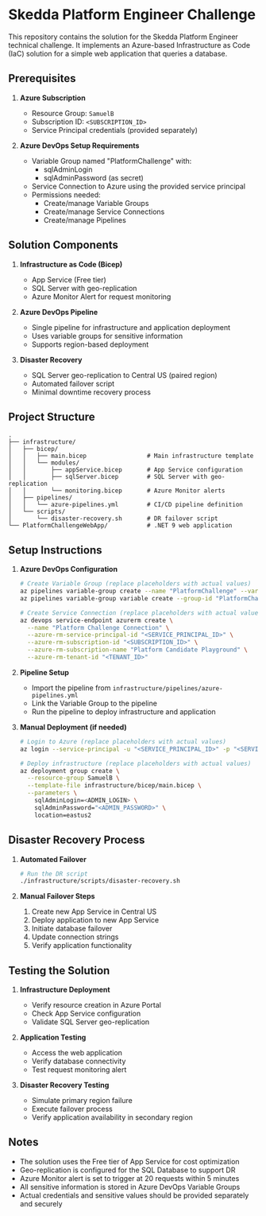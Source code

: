 # Skedda Platform Engineer Challenge

This repository contains the solution for the Skedda Platform Engineer technical challenge. It implements an Azure-based Infrastructure as Code (IaC) solution for a simple web application that queries a database.

## Prerequisites

1. **Azure Subscription**
   - Resource Group: `SamuelB`
   - Subscription ID: `<SUBSCRIPTION_ID>`
   - Service Principal credentials (provided separately)

2. **Azure DevOps Setup Requirements**
   - Variable Group named "PlatformChallenge" with:
     - sqlAdminLogin
     - sqlAdminPassword (as secret)
   - Service Connection to Azure using the provided service principal
   - Permissions needed:
     - Create/manage Variable Groups
     - Create/manage Service Connections
     - Create/manage Pipelines

## Solution Components

1. **Infrastructure as Code (Bicep)**
   - App Service (Free tier)
   - SQL Server with geo-replication
   - Azure Monitor Alert for request monitoring

2. **Azure DevOps Pipeline**
   - Single pipeline for infrastructure and application deployment
   - Uses variable groups for sensitive information
   - Supports region-based deployment

3. **Disaster Recovery**
   - SQL Server geo-replication to Central US (paired region)
   - Automated failover script
   - Minimal downtime recovery process

## Project Structure

```
.
├── infrastructure/
│   ├── bicep/
│   │   ├── main.bicep                 # Main infrastructure template
│   │   └── modules/
│   │       ├── appService.bicep       # App Service configuration
│   │       ├── sqlServer.bicep        # SQL Server with geo-replication
│   │       └── monitoring.bicep       # Azure Monitor alerts
│   ├── pipelines/
│   │   └── azure-pipelines.yml        # CI/CD pipeline definition
│   └── scripts/
│       └── disaster-recovery.sh       # DR failover script
└── PlatformChallengeWebApp/           # .NET 9 web application
```

## Setup Instructions

1. **Azure DevOps Configuration**
   ```bash
   # Create Variable Group (replace placeholders with actual values)
   az pipelines variable-group create --name "PlatformChallenge" --variables sqlAdminLogin=<ADMIN_LOGIN> --authorize true
   az pipelines variable-group variable create --group-id "PlatformChallenge" --name sqlAdminPassword --value "<ADMIN_PASSWORD>" --secret true

   # Create Service Connection (replace placeholders with actual values)
   az devops service-endpoint azurerm create \
     --name "Platform Challenge Connection" \
     --azure-rm-service-principal-id "<SERVICE_PRINCIPAL_ID>" \
     --azure-rm-subscription-id "<SUBSCRIPTION_ID>" \
     --azure-rm-subscription-name "Platform Candidate Playground" \
     --azure-rm-tenant-id "<TENANT_ID>"
   ```

2. **Pipeline Setup**
   - Import the pipeline from `infrastructure/pipelines/azure-pipelines.yml`
   - Link the Variable Group to the pipeline
   - Run the pipeline to deploy infrastructure and application

3. **Manual Deployment (if needed)**
   ```bash
   # Login to Azure (replace placeholders with actual values)
   az login --service-principal -u "<SERVICE_PRINCIPAL_ID>" -p "<SERVICE_PRINCIPAL_SECRET>" --tenant "<TENANT_ID>"

   # Deploy infrastructure (replace placeholders with actual values)
   az deployment group create \
     --resource-group SamuelB \
     --template-file infrastructure/bicep/main.bicep \
     --parameters \
       sqlAdminLogin=<ADMIN_LOGIN> \
       sqlAdminPassword="<ADMIN_PASSWORD>" \
       location=eastus2
   ```

## Disaster Recovery Process

1. **Automated Failover**
   ```bash
   # Run the DR script
   ./infrastructure/scripts/disaster-recovery.sh
   ```

2. **Manual Failover Steps**
   1. Create new App Service in Central US
   2. Deploy application to new App Service
   3. Initiate database failover
   4. Update connection strings
   5. Verify application functionality

## Testing the Solution

1. **Infrastructure Deployment**
   - Verify resource creation in Azure Portal
   - Check App Service configuration
   - Validate SQL Server geo-replication

2. **Application Testing**
   - Access the web application
   - Verify database connectivity
   - Test request monitoring alert

3. **Disaster Recovery Testing**
   - Simulate primary region failure
   - Execute failover process
   - Verify application availability in secondary region

## Notes

- The solution uses the Free tier of App Service for cost optimization
- Geo-replication is configured for the SQL Database to support DR
- Azure Monitor alert is set to trigger at 20 requests within 5 minutes
- All sensitive information is stored in Azure DevOps Variable Groups
- Actual credentials and sensitive values should be provided separately and securely 